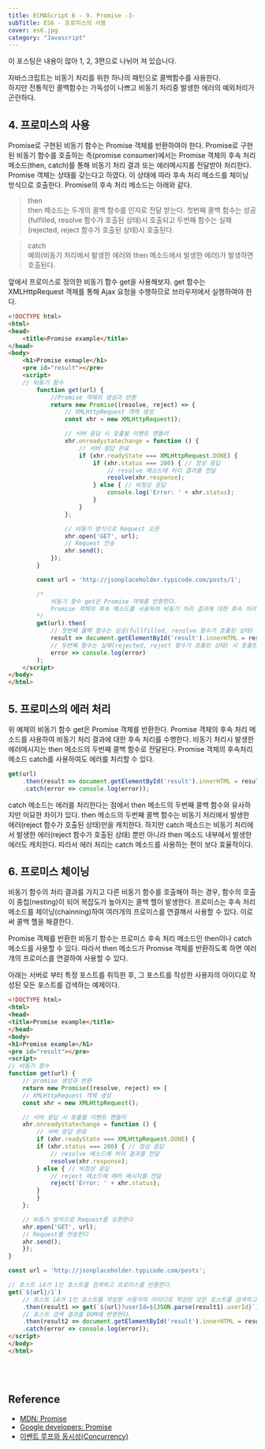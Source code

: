 ```yaml
---
title: ECMAScript 6 - 9. Promise -3-
subTitle: ES6 - 프로미스의 사용
cover: es6.jpg
category: "Javascript"
---
```


이 포스팅은 내용이 많아 1, 2, 3편으로 나뉘어 져 있습니다.  
  



자바스크립트는 비동기 처리를 위한 하나의 패턴으로 콜백함수를 사용한다.  
하지만 전통적인 콜백함수는 가독성이 나쁘고 비동기 처리중 발생한 에러의 예외처리가 곤란하다.
  
  
## 4. 프로미스의 사용  
Promise로 구현된 비동기 함수는 Promise 객체를 반환하여야 한다. Promise로 구현된 비동기 함수를 호출하는 측(promise consumer)에서는 Promise 객체의 후속 처리 메소드(then, catch)를 통해 비동기 처리 결과 또는 에러메시지를 전달받아 처리한다. Promise 객체는 상태를 갖는다고 하였다. 이 상태에 따라 후속 처리 메소드를 체이닝 방식으로 호출한다. Promise의 후속 처리 메소드는 아래와 같다.  
> then  
then 메소드는 두개의 콜백 함수를 인자로 전달 받는다. 첫번째 콜백 함수는 성공(fulfilled, resolve 함수가 호출된 상태)시 호출되고 두번째 함수는 실패(rejected, reject 함수가 호출된 상태)시 호출된다.

>catch  
예외(비동기 처리에서 발생한 에러와 then 메소드에서 발생한 에러)가 발생하면 호출된다.  
  
앞에서 프로미스로 정의한 비동기 함수 get을 사용해보자. get 함수는 XMLHttpRequest 객체를 통해 Ajax 요청을 수행하므로 브라우저에서 실행하여야 한다.
~~~html
<!DOCTYPE html>
<html>
<head>
    <title>Promise example</title>
</head>
<body>
    <h1>Promise exmaple</h1>
    <pre id="result"></pre>
    <script>
    // 비동기 함수
        function get(url) {
            //Promise 객체의 생성과 반환
            return new Promise((resolve, reject) => {
                // XMLHttpRequest 객체 생성
                const xhr = new XMLHttpRequest();

                // 서버 응답 시 호출될 이벤트 핸들러
                xhr.onreadystatechange = function () {
                    // 서버 응답 완료
                    if (xhr.readyState === XMLHttpRequest.DONE) {
                        if (xhr.status === 200) { // 정상 응답
                            // resolve 메소드에 처리 결과를 전달
                            resolve(xhr.response);
                        } else { // 비정상 응답
                            console.log('Error: ' + xhr.status);
                        }
                    }
                };

                // 비동기 방식으로 Request 오픈
                xhr.open('GET', url);
                // Request 전송
                xhr.send();
            });
        }

        const url = 'http://jsonplaceholder.typicode.com/posts/1';

        /*
            비동기 함수 get은 Promise 객체를 반환한다.
            Promise 객체의 후속 메소드를 사용하여 비동기 처리 결과에 대한 후속 처리를 수행한다.
        */
        get(url).then(
            // 첫번째 콜백 함수는 성공(fullfilled, resolve 함수가 호출된 상태) 시 호출된다.
            result => document.getElementById('result').innerHTML = result,
            // 두번째 함수는 실패(rejected, reject 함수가 호출된 상태) 시 호출된다.
            error => console.log(error)
        );
    </script>
</body>
</html>
~~~

## 5. 프로미스의 에러 처리  
  
위 예제의 비동기 함수 get은 Promise 객체를 반환한다. Promise 객체의 후속 처리 메소드를 사용하여 비동기 처리 결과에 대한 후속 처리를 수행한다. 비동기 처리시 발생한 에러메시지는 then 메소드의 두번째 콜백 함수로 전달된다. Promise 객체의 후속처리 메소드 catch를 사용하여도 에러를 처리할 수 있다.
~~~javascript
get(url)
    .then(result => document.getElementById('result').innerHTML = result)
    .catch(error => console.log(error));
~~~
catch 메소드는 에러를 처리한다는 점에서 then 메소드의 두번째 콜백 함수와 유사하지만 미묘한 차이가 있다. then 메소드의 두번째 콜백 함수는 비동기 처리에서 발생한 에러(reject 함수가 호출된 상태)만을 캐치한다. 하지만 catch 메소드는 비동기 처리에서 발생한 에러(reject 함수가 호출된 상태) 뿐만 아니라 then 메소드 내부에서 발생한 에러도 캐치한다. 따라서 에러 처리는 catch 메소드를 사용하는 편이 보다 효율적이다.  
  
  
## 6. 프로미스 체이닝  
  
비동기 함수의 처리 결과를 가지고 다른 비동기 함수를 호출해야 하는 경우, 함수의 호출이 중첩(nesting)이 되어 복잡도가 높아지는 콜백 헬이 발생한다. 프로미스는 후속 처리 메소드를 체이닝(chainning)하여 여러개의 프로미스를 연결해서 사용할 수 있다. 이로써 콜백 헬을 해결한다.  
  
Promise 객체를 반환한 비동기 함수는 프로미스 후속 처리 메소드인 then이나 catch 메소드를 사용할 수 있다. 따라서 then 메소드가 Promise 객체를 반환하도록 하면 여러개의 프로미스를 연결하여 사용할 수 있다.  
  
아래는 서버로 부터 특정 포스트를 취득한 후, 그 포스트를 작성한 사용자의 아이디로 작성된 모든 포스트를 검색하는 예제이다.
~~~html
<!DOCTYPE html>
<html>
<head>
<title>Promise example</title>
</head>
<body>
<h1>Promise example</h1>
<pre id="result"></pre>
<script>
// 비동기 함수
function get(url) {
    // promise 생성과 반환
    return new Promise((resolve, reject) => {
    // XMLHttpRequest 객체 생성
    const xhr = new XMLHttpRequest();

    // 서버 응답 시 호출될 이벤트 핸들러
    xhr.onreadystatechange = function () {
        // 서버 응답 완료
        if (xhr.readyState === XMLHttpRequest.DONE) {
        if (xhr.status === 200) { // 정상 응답
            // resolve 메소드에 처리 결과를 전달
            resolve(xhr.response);
        } else { // 비정상 응답
            // reject 메소드에 에러 메시지를 전달
            reject('Error: ' + xhr.status);
        }
        }
    };

    // 비동기 방식으로 Request를 오픈한다
    xhr.open('GET', url);
    // Request를 전송한다
    xhr.send();
    });
}

const url = 'http://jsonplaceholder.typicode.com/posts';

// 포스트 id가 1인 포스트를 검색하고 프로미스를 반환한다.
get(`${url}/1`)
    // 포스트 id가 1인 포스트를 작성한 사용자의 아이디로 작성된 모든 포스트를 검색하고 프로미스를 반환한다.
    .then(result1 => get(`${url}?userId=${JSON.parse(result1).userId}`))
    // 포스트 검색 결과를 DOM에 반영한다.
    .then(result2 => document.getElementById('result').innerHTML = result2)
    .catch(error => console.log(error));
</script>
</body>
</html>
~~~

<br>
<br>

## Reference
* [MDN: Promise](https://developer.mozilla.org/ko/docs/Web/JavaScript/Reference/Global_Objects/Promise)
* [Google developers: Promise](https://developers.google.com/web/fundamentals/getting-started/primers/promises?hl=ko)
* [이벤트 루프와 동시성(Concurrency)](https://poiemaweb.com/js-event#2-%EC%9D%B4%EB%B2%A4%ED%8A%B8-%EB%A3%A8%ED%94%84event-loop%EC%99%80-%EB%8F%99%EC%8B%9C%EC%84%B1concurrency)